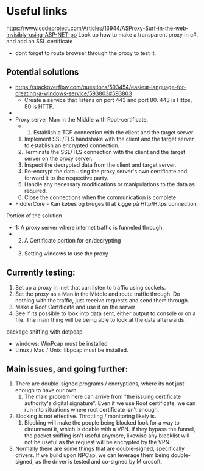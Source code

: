 ﻿# Useful links
https://www.codeproject.com/Articles/13944/ASProxy-Surf-in-the-web-invisibly-using-ASP-NET-po
Look up how to make a transparent proxy in c#, and add an SSL certificate 
- dont forget to route browser through the proxy to test it. 

## Potential solutions
- https://stackoverflow.com/questions/593454/easiest-language-for-creating-a-windows-service/593803#593803
	- Create a service that listens on port 443 and port 80. 443 is Https, 80 is HTTP.
- 
- Proxy server Man in the Middle with Root-certificate.
	- 1. Establish a TCP connection with the client and the target server.
	1. Implement SSL/TLS handshake with the client and the target server to establish an encrypted connection.
	2. Terminate the SSL/TLS connection with the client and the target server on the proxy server.
	3. Inspect the decrypted data from the client and target server.
	4. Re-encrypt the data using the proxy server's own certificate and forward it to the respective party.
	5. Handle any necessary modifications or manipulations to the data as required.
	6. Close the connections when the communication is complete.
- FiddlerCore - Kan købes og bruges til at kigge på Http/Https connection

Portion of the solution
- 1: A proxy server where internet traffic is funneled through.
- 2. A Certificate portion for en/decrypting
- 3. Setting windows to use the proxy


## Currently testing:

1. Set up a proxy in .net that can listen to traffic using sockets. 
2. Set the proxy as a Man in the Middle and route traffic through. Do nothing with the traffic, just receive requests and send them through.
3. Make a Root Certificate and use it on the server
4. See if its possible to look into data sent, either output to console or on a file. The main thing will be being able to look at the data afterwards.


package sniffing with dotpcap
- windows: WinPcap must be installed
- Linux / Mac / Unix: libpcap must be installed.


## Main issues, and going further:
1. There are double-signed programs / encryptions, where its not just enough to have our own
	1. The main problem here can arrive from "the issuing certificate authority's digital signature". Even if we use Root certificate, we can run into situations where root certificate isn't enough.
2. Blocking is not effective. Throttling / monitoring likely is.
	1. Blocking will make the people being blocked look for a way to circumvent it, which is doable with a VPN. If they bypass the funnel, the packet sniffing isn't useful anymore, likewise any blocklist will not be useful as the request will be encrypted by the VPN.
3. Normally there are some things that are double-signed, specifically drivers. If we build upon NPCap, we can leverage them being double-signed, as the driver is tested and co-signed by Microsoft. 